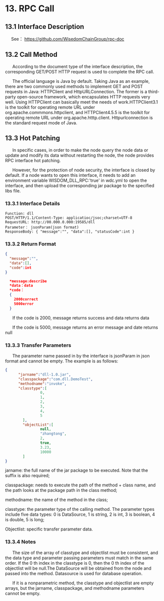 # 13. RPC Call
## 13.1  Interface Description
&#160;&#160;&#160;&#160;&#160;See： https://github.com/WisedomChainGroup/rpc-doc

## 13.2 Call Method
&#160;&#160;&#160;&#160;&#160;&#160;According to the document type of the interface description, the corresponding GET/POST HTTP request is used to complete the RPC call.

&#160;&#160;&#160;&#160;&#160;&#160;The official language is Java by default. Taking Java as an example, there are two commonly used methods to implement GET and POST requests in Java: HTTPClient and HttpURLConnection. The former is a third-party open-source framework, which encapsulates HTTP requests very well. Using HTTPClient can basically meet the needs of work.HTTPClient3.1 is the toolkit for operating remote URL under org.apache.commmons.httpclient, and HTTPClient4.5.5 is the toolkit for operating remote URL under org.apache.htttp.client. Httpurlconnection is the standard request mode of Java.

## 13.3 Hot Patching
&#160;&#160;&#160;&#160;&#160;&#160;In specific cases, in order to make the node query the node data or update and modify its data without restarting the node, the node provides RPC interface hot patching.

&#160;&#160;&#160;&#160;&#160;&#160;However, for the protection of node security, the interface is closed by default. If a node wants to open this interface, it needs to add an environment variable WISDOM_DLL_RPC:'true' in wdc.yml to open the interface, and then upload the corresponding jar package to the specified libs file.

### 13.3.1 Interface Details
```
Function: dll
POST/HTTP/1.1/Content-Type: applicatioc/jsoc;charset=UTF-8
RequestURL: http://00.000.0.000:19585/dll
Parameter： jsonParam(json format)
ResponseBody: { "message":"", "data":[], "statusCode":int }
```

### 13.3.2 Return Format
```json
{
  "message":"",
  "data":[],
  "code":int
}

  *message:describe
  *data：data
  *code：
  {
    2000correct
    5000error
  }
```
&#160;&#160;&#160;&#160;&#160;&#160;If the code is 2000, message returns success and data returns data

&#160;&#160;&#160;&#160;&#160;&#160;If the code is 5000, message returns an error message and date returns null

### 13.3.3 Transfer Parameters
&#160;&#160;&#160;&#160;&#160;&#160;The parameter name passed in by the interface is jsonParam in json format and cannot be empty. The example is as follows:
```json
{
      "jarname":"dll-1.0.jar",
      "classpackage":"com.dll.DemoTest",
      "methodname":"invoke",
      "classtype":[
                0,
                1,
                2,
                3,
                4,
                5
        ],
        "objectList":[
                null,
                "zhangtong",
                2,
                true,
                3.23,
                10000
        ]
}
```
jarname: the full name of the jar package to be executed. Note that the suffix is also required;

classpackage: needs to execute the path of the method + class name, and the path looks at the package path in the class method;

methodname: the name of the method in the class;

classtype: the parameter type of the calling method. The parameter types include five data types: 0 is DataSource, 1 is string, 2 is int, 3 is boolean, 4 is double, 5 is long;

Objectlist: specific transfer parameter data.

### 13.3.4 Notes
&#160;&#160;&#160;&#160;&#160;&#160;The size of the array of classtype and objectlist must be consistent, and the data type and parameter passing parameters must match in the same order. If the 0 th index in the classtype is 0, then the 0 th index of the objectlist will be null.The DataSource will be obtained from the node and passed into the method. Datasource is used for database operation.

&#160;&#160;&#160;&#160;&#160;&#160;If it is a nonparametric method, the classtype and objectlist are empty arrays, but the jarname, classpackage, and methodname parameters cannot be empty.
